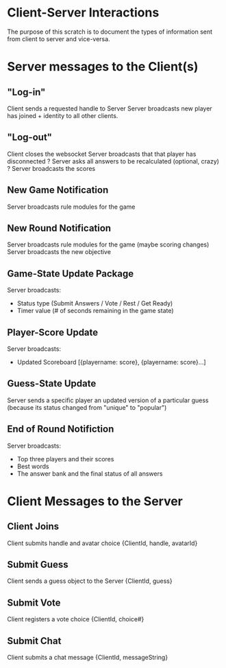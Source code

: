 # Client-Server Interactions
The purpose of this scratch is to document the types of information sent from client to server and vice-versa.


# Server messages to the Client(s)

## "Log-in"
Client sends a requested handle to Server
Server broadcasts new player has joined + identity to all other clients.
<!-- Server inactivates that player -->

## "Log-out"
Client closes the websocket
Server broadcasts that that player has disconnected
? Server asks all answers to be recalculated (optional, crazy)
? Server broadcasts the scores

## New Game Notification
Server broadcasts rule modules for the game

## New Round Notification
Server broadcasts rule modules for the game (maybe scoring changes)
Server broadcasts the new objective
<!-- Server unlocks all inactive players -->


## Game-State Update Package
Server broadcasts:
- Status type (Submit Answers / Vote / Rest / Get Ready)
- Timer value (# of seconds remaining in the game state)

## Player-Score Update
Server broadcasts:
- Updated Scoreboard [{playername: score}, {playername: score}...]

## Guess-State Update
Server sends a specific player an updated version of a particular guess (because its status changed from "unique" to "popular")

## End of Round Notifiction
Server broadcasts:
- Top three players and their scores
- Best words
- The answer bank and the final status of all answers



# Client Messages to the Server

## Client Joins
Client submits handle and avatar choice
{ClientId, handle, avatarId}

## Submit Guess
Client sends a guess object to the Server
{ClientId, guess}

## Submit Vote
Client registers a vote choice
{ClientId, choice#}

## Submit Chat
Client submits a chat message
{ClientId, messageString}

